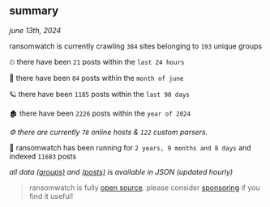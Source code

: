 
## summary
_june 13th, 2024_

ransomwatch is currently crawling `384` sites belonging to `193` unique groups

⏲ there have been `21` posts within the `last 24 hours`

🦈 there have been `84` posts within the `month of june`

🪐 there have been `1185` posts within the `last 90 days`

🏚 there have been `2226` posts within the `year of 2024`

_⚙️ there are currently `78` online hosts & `122` custom parsers._

🦕 ransomwatch has been running for `2 years, 9 months and 8 days` and indexed `11683` posts

_all data  [(groups)](http://ransomwhat.telemetry.ltd/groups) and [(posts)](http://ransomwhat.telemetry.ltd/posts) is available in JSON (updated hourly)_

> ransomwatch is fully [open source](https://github.com/joshhighet/ransomwatch#ransomwatch--). please consider [sponsoring](https://github.com/sponsors/joshhighet) if you find it useful!
